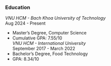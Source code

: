 ### Education
*VNU HCM - Bach Khoa University of Technology*  
Aug 2024 - Present
- Master’s Degree, Computer Science
- Cumulative GPA: 7.55/10   
*VNU HCM - International University*  
September 2017 - March 2022
- Bachelor’s Degree, Food Technology
- GPA: 8.34/10  
